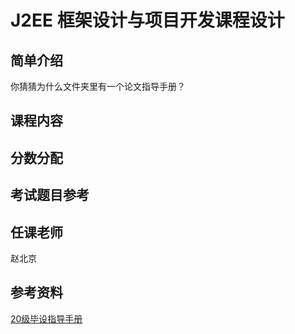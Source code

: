 # J2EE 框架设计与项目开发课程设计

## 简单介绍

你猜猜为什么文件夹里有一个论文指导手册？

## 课程内容

## 分数分配

## 考试题目参考

## 任课老师

赵北京

## 参考资料

[20级毕设指导手册](./20级毕设指导手册.pdf)
